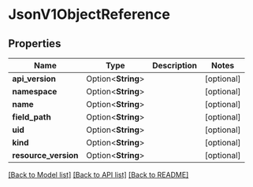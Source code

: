 # JsonV1ObjectReference

## Properties

Name | Type | Description | Notes
------------ | ------------- | ------------- | -------------
**api_version** | Option<**String**> |  | [optional]
**namespace** | Option<**String**> |  | [optional]
**name** | Option<**String**> |  | [optional]
**field_path** | Option<**String**> |  | [optional]
**uid** | Option<**String**> |  | [optional]
**kind** | Option<**String**> |  | [optional]
**resource_version** | Option<**String**> |  | [optional]

[[Back to Model list]](../README.md#documentation-for-models) [[Back to API list]](../README.md#documentation-for-api-endpoints) [[Back to README]](../README.md)


